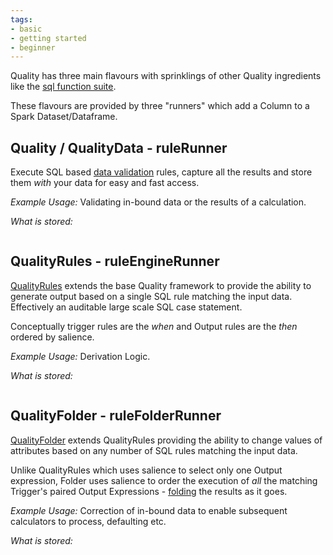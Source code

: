 ```yaml
---
tags:
- basic
- getting started
- beginner
---
```


Quality has three main flavours with sprinklings of other Quality ingredients like the [sql function suite](../sqlfunctions.md).

These flavours are provided by three "runners" which add a Column to a Spark Dataset/Dataframe.

## Quality / QualityData - ruleRunner 

Execute SQL based [data validation](a_first_rulesuite.md) rules, capture all the results and store them *with* your data for easy and fast access.

_Example Usage:_ Validating in-bound data or the results of a calculation.

_What is stored:_ 
```plantuml format="svg_object" classes="shrink_to_fit" source="docs/getting_started/dq.puml" 
```

## QualityRules - ruleEngineRunner

[QualityRules](../advanced/ruleEngine.md) extends the base Quality framework to provide the ability to generate output based on a single SQL rule matching the input data. Effectively an auditable large scale SQL case statement.

Conceptually trigger rules are the _when_ and Output rules are the _then_ ordered by salience.

_Example Usage:_ Derivation Logic.

_What is stored:_ 
```plantuml format="svg_object" classes="shrink_to_fit" source="docs/getting_started/rules.puml"
```

## QualityFolder - ruleFolderRunner

[QualityFolder](../advanced/ruleFolder.md) extends QualityRules providing the ability to change values of attributes based on any number of SQL rules matching the input data.

Unlike QualityRules which uses salience to select only one Output expression, Folder uses salience to order the execution of *all* the matching Trigger's paired Output Expressions - [folding](https://en.wikipedia.org/wiki/Fold_(higher-order_function)#:~:text=In%20functional%20programming%2C%20fold%20(also,constituent%20parts%2C%20building%20up%20a)) the results as it goes. 

_Example Usage:_ Correction of in-bound data to enable subsequent calculators to process, defaulting etc.

_What is stored:_ 
```plantuml format="svg_object" classes="shrink_to_fit" source="./docs/getting_started/folder.puml"
```
